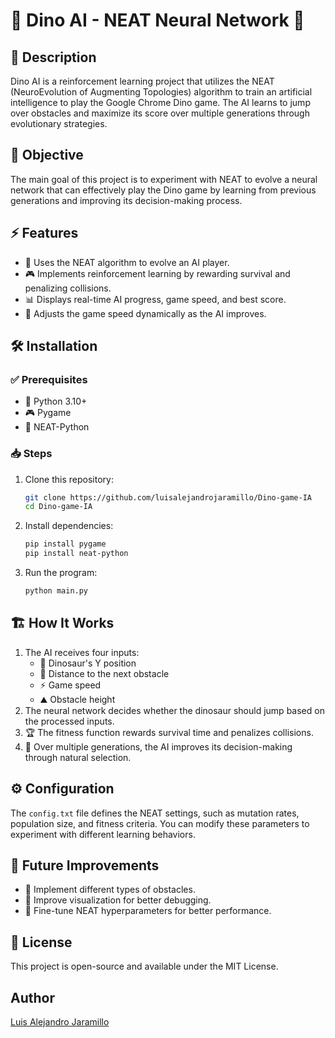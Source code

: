 # 🦖 Dino AI - NEAT Neural Network 🤖

## 📌 Description
Dino AI is a reinforcement learning project that utilizes the NEAT (NeuroEvolution of Augmenting Topologies) algorithm to train an artificial intelligence to play the Google Chrome Dino game. The AI learns to jump over obstacles and maximize its score over multiple generations through evolutionary strategies.

## 🎯 Objective
The main goal of this project is to experiment with NEAT to evolve a neural network that can effectively play the Dino game by learning from previous generations and improving its decision-making process.

## ⚡ Features
- 🧠 Uses the NEAT algorithm to evolve an AI player.
- 🎮 Implements reinforcement learning by rewarding survival and penalizing collisions.
- 📊 Displays real-time AI progress, game speed, and best score.
- 🚀 Adjusts the game speed dynamically as the AI improves.

## 🛠 Installation
### ✅ Prerequisites
- 🐍 Python 3.10+
- 🎮 Pygame
- 🧬 NEAT-Python

### 📥 Steps
1. Clone this repository:
   ```sh
   git clone https://github.com/luisalejandrojaramillo/Dino-game-IA
   cd Dino-game-IA
   ```
2. Install dependencies:
   ```sh
   pip install pygame
   pip install neat-python
   ```
3. Run the program:
   ```sh
   python main.py
   ```

## 🏗 How It Works
1. The AI receives four inputs:
   - 📍 Dinosaur's Y position
   - 📏 Distance to the next obstacle
   - ⚡ Game speed
   - ⛰ Obstacle height
2. The neural network decides whether the dinosaur should jump based on the processed inputs.
3. 🏆 The fitness function rewards survival time and penalizes collisions.
4. 🔄 Over multiple generations, the AI improves its decision-making through natural selection.

## ⚙ Configuration
The `config.txt` file defines the NEAT settings, such as mutation rates, population size, and fitness criteria. You can modify these parameters to experiment with different learning behaviors.

## 🚀 Future Improvements
- 🌵 Implement different types of obstacles.
- 👀 Improve visualization for better debugging.
- 🔧 Fine-tune NEAT hyperparameters for better performance.

## 📜 License
This project is open-source and available under the MIT License.

## Author
[Luis Alejandro Jaramillo](https://github.com/luisalejandrojaramillo)
